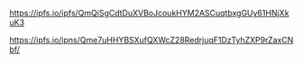 https://ipfs.io/ipfs/QmQiSgCdtDuXVBoJcoukHYM2ASCuqtbxgGUy61HNjXkuK3

https://ipfs.io/ipns/Qme7uHHYBSXufQXWcZ28RedrjuqF1DzTyhZXP9rZaxCNbf/

